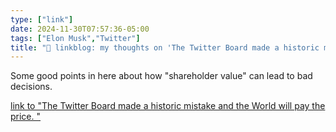 ```yaml
---
type: ["link"]
date: 2024-11-30T07:57:36-05:00
tags: ["Elon Musk","Twitter"]
title: "🔗 linkblog: my thoughts on 'The Twitter Board made a historic mistake and the World will pay the price. '"
---
```

Some good points in here about how "shareholder value" can lead to bad decisions.

[link to "The Twitter Board made a historic mistake and the World will pay the price. "](https://blog.rmendes.net/2024/11/30/the-twitter-board.html)
